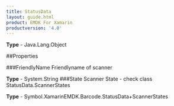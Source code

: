 ```yaml
---
title: StatusData
layout: guide.html
product: EMDK For Xamarin 
productversion: '4.0' 
---
```


    

**Type** - Java.Lang.Object

##Properties

###FriendlyName
Friendlyname of scanner

**Type** - System.String
###State
Scanner State - check class StatusData.ScannerStates

**Type** - Symbol.XamarinEMDK.Barcode.StatusData+ScannerStates
